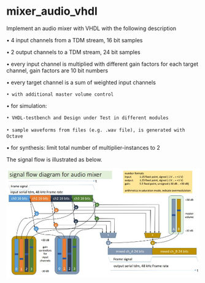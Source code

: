 # mixer_audio_vhdl

Implement an audio mixer with VHDL with the following description

• 4 input channels from a TDM stream, 16 bit samples

• 2 output channels to a TDM stream, 24 bit samples

• every input channel is multiplied with different gain factors for each target channel, gain factors are 10 bit numbers

• every target channel is a sum of weighted input channels

    • with additional master volume control
    
• for simulation:

    • VHDL-testbench and Design under Test in different modules
    
    • sample waveforms from files (e.g. .wav file), is generated with Octave
    
• for synthesis: limit total number of multiplier-instances to 2

The signal flow is illustrated as below.

![alt text](https://github.com/truong11t2/mixer_audio_vhdl/blob/serial_in_out/signalFlow.JPG)
